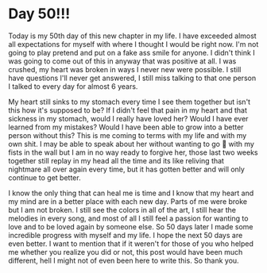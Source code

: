 # Day 50!!!

Today is my 50th day of this new chapter in my life. I have exceeded almost all expectations for myself with where I thought I would be right now. I'm not going to play pretend and put on a fake ass smile for anyone. I didn't think I was going to come out of this in anyway that was positive at all. I was crushed, my heart was broken in ways I never new were possible. I still have questions I'll never get answered, I still miss talking to that one person I talked to every day for almost 6 years.

My heart still sinks to my stomach every time I see them together but isn't this how it's supposed to be? If I didn't feel that pain in my heart and that sickness in my stomach, would I really have loved her? Would I have ever learned from my mistakes? Would I have been able to grow into a better person without this? This is me coming to terms with my life and with my own shit. I may be able to speak about her without wanting to go 💯 with my fists in the wall but I am in no way ready to forgive her, those last two weeks together still replay in my head all the time and its like reliving that nightmare all over again every time, but it has gotten better and will only continue to get better.

I know the only thing that can heal me is time and I know that my heart and my mind are in a better place with each new day. Parts of me were broke but I am not broken. I still see the colors in all of the art, I still hear the melodies in every song, and most of all I still feel a passion for wanting to love and to be loved again by someone else. So 50 days later I made some incredible progress with myself and my life. I hope the next 50 days are even better. I want to mention that if it weren't for those of you who helped me whether you realize you did or not, this post would have been much different, hell I might not of even been here to write this. So thank you.
